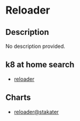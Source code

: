 # Reloader

## Description

No description provided.

## k8 at home search

- [reloader](https://nanne.dev/k8s-at-home-search/#/reloader)

## Charts

- [reloader@stakater](https://stakater.github.io/stakater-charts/)
